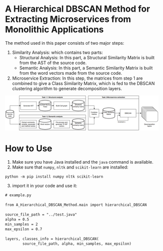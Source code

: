 # A Hierarchical DBSCAN Method for Extracting Microservices from Monolithic Applications

The method used in this paper consists of two major steps:
1. Similarity Analysis: which contains two parts:
    - Structural Analysis: In this part, a Structural Similarity Matrix is built from the AST of the source code.
    - Semantic Analysis: In this part, a Semantic Similarity Matrix is built from the word vectors made from the source code.
2. Microservice Extraction: In this step, the matrices from step 1 are combined to give a Class Similarity Matrix, which is fed to the DBSCAN clustering algorithm to generate decomposition layers.

![a summary of the steps taken to extract the microservices](res/steps.png)


# How to Use

1. Make sure you have Java installed and the `java` command is available.
2. Make sure that `numpy`, `nltk` and `scikit-learn` are installed:
```
python -m pip install numpy nltk scikit-learn
```
3. import it in your code and use it:
```
# example.py

from A_Hierarchical_DBSCAN_Method.main import hierarchical_DBSCAN

source_file_path = "../test.java"
alpha = 0.5
min_samples = 2
max_epsilon = 0.7

layers, classes_info = hierarchical_DBSCAN(
        source_file_path, alpha, min_samples, max_epsilon)

```
